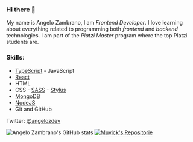 ### Hi there 👋

My name is Angelo Zambrano, I am *Frontend Developer*. I love learning about everything related to programming both *frontend* and *backend* technologies. I am part of the *Platzi Master* program where the top Platzi students are.

### Skills:
-   [TypeScript](https://www.typescriptlang.org/) - JavaScript
-   [React](https://reactjs.org/)
-   HTML
-   CSS - [SASS](https://sass-lang.com/) - [Stylus](https://stylus-lang.com/)
-   [MongoDB](https://www.mongodb.com/)
-   [NodeJS](https://nodejs.org/en/)
-   Git and GitHub

Twitter: [@angelozdev](https://www.twitter.com/angelozdev)


![Angelo Zambrano's GitHub stats](https://github-readme-stats.vercel.app/api?username=angelozdev&show_icons=true)
[![Muvick's Repositorie](https://github-readme-stats.vercel.app/api/pin/?username=muvick-platzimaster&repo=frontend&show_owner=true)](https://github.com/muvick-platzimaster/frontend)
